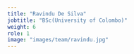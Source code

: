 ```yaml
---
title: "Ravindu De Silva"
jobtitle: "BSc(University of Colombo)"
weight: 6
role: 1
image: "images/team/ravindu.jpg"
---
```


